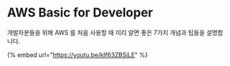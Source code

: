 # AWS Basic for Developer

개발자분들을 위해 AWS 를 처음 사용할 때 미리 알면 좋은 7가지 개념과 팁들을 설명합니다.

{% embed url="https://youtu.be/kIf63ZBSjLE" %}
